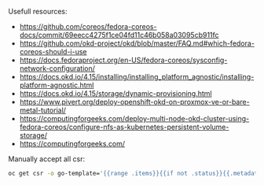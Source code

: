 Usefull resources:  
<!-- # TODO: "embed NetworkManager keyfiles directly in a live ISO" - embed network configuration to remove the need of kvm args -->
- https://github.com/coreos/fedora-coreos-docs/commit/69eecc4275f1ce04fd11c46b058a03095cb911fc
- https://github.com/okd-project/okd/blob/master/FAQ.md#which-fedora-coreos-should-i-use
- https://docs.fedoraproject.org/en-US/fedora-coreos/sysconfig-network-configuration/
- https://docs.okd.io/4.15/installing/installing_platform_agnostic/installing-platform-agnostic.html
- https://docs.okd.io/4.15/storage/dynamic-provisioning.html
- https://www.pivert.org/deploy-openshift-okd-on-proxmox-ve-or-bare-metal-tutorial/
- https://computingforgeeks.com/deploy-multi-node-okd-cluster-using-fedora-coreos/configure-nfs-as-kubernetes-persistent-volume-storage/
- https://computingforgeeks.com/

Manually accept all csr:
```sh
oc get csr -o go-template='{{range .items}}{{if not .status}}{{.metadata.name}}{{"\n"}}{{end}}{{end}}' | xargs oc adm certificate approve
```
